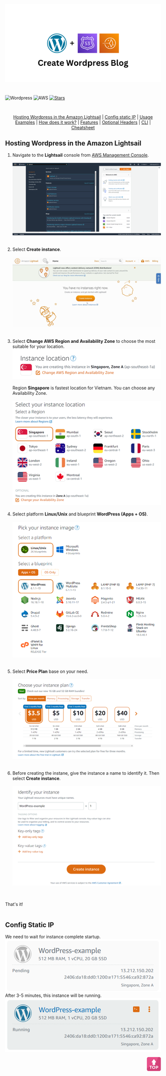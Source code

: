 <p id="start" align="center">
<br>
<a href="#start"><img src="./assets/banner.png"></a>
<h1></h1>
</p>

![Wordpress](https://img.shields.io/badge/-WordPress-21759B?logo=wordpress&logoColor=white)
![AWS](https://img.shields.io/badge/-Amazon%20AWS-FF9900?logo=amazon-aws&logoColor=white)
[![Stars](https://img.shields.io/github/stars/holdennguyen/wordpress-route53-lightsail?style=social)](https://github.com/holdennguyen/wordpress-route53-lightsail/stargazers)

<br>
<p align="center">
<a href="#hosting-wordpress-in-the-amazon-lightsail">Hosting Wordpress in the Amazon Lightsail</a> | <a href="#config-static-ip">Config static IP</a> | <a href="#usage-examples">Usage Examples</a> | <a href="#how-does-it-work">How does it work?</a> | <a href="#features">Features</a> | <a href="#appendix-boptional-request--response-headers">Optional Headers</a> | <a href="#appendix-acommand-line-options">CLI</a> | <a href="Cheatsheet.md">Cheatsheet</a>
</p>

<h2>Hosting Wordpress in the Amazon Lightsail</h2>

<ol>
    <li>Navigate to the <b>Lightsail</b> console from <a href="https://console.aws.amazon.com/" target="_blank">AWS Management Console</a>.<br><br>
    <a href=""><img src="./assets/aws-management-console.png"></a><br><br><br>
    </li>
    <li>Select <b>Create instance</b>.<br><br>
    <a href=""><img src="./assets/create-instance.png"></a><br><br><br>
    </li>
    <li>Select <b>Change AWS Region and Availability Zone</b> to choose the most suitable for your location.<br>
    <a href=""><img src="./assets/instance-location.png"></a><br><br>
    Region <b>Singapore</b> is fastest location for Vietnam. You can choose any Availability Zone.<br><br>
    <a href=""><img src="./assets/select-location.png"></a><br><br>
    </li>
    <li>Select platform <b>Linux/Unix</b> and blueprint <b>WordPress (Apps + OS)</b>.<br><br>
    <a href=""><img src="./assets/instance-image.png"></a><br><br><br>
    </li>
    <li>Select <b>Price Plan</b> base on your need.<br><br>
    <a href=""><img src="./assets/instance-plan.png"></a><br><br><br>
    </li>
    <li>Before creating the instane, give the instance a name to identify it. Then select <b>Create instance</b>.<br><br>
    <a href=""><img src="./assets/confirm-create.png"></a><br><br><br>
    </li>
</ol>
That's it!
<br><br>

<h2>Config Static IP</h2>

We need to wait for instance complete startup.
    <a><img src="./assets/instance-pending.png"></a><br>
After 3-5 minutes, this instance will be running.
    <a><img src="./assets/instance-running.png"></a><br>

<p align="right"><a href="#start"><img width="45rem" src="./assets/top.png"></a></p>